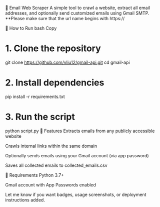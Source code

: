 📧 Email Web Scraper
A simple tool to crawl a website, extract all email addresses, and optionally send customized emails using Gmail SMTP.
**Please make sure that the url name begins with https://

🚀 How to Run
bash
Copy
# 1. Clone the repository
git clone https://github.com/vliu12/gmail-api.git
cd gmail-api

# 2. Install dependencies
pip install -r requirements.txt

# 3. Run the script
python script.py
🔧 Features
Extracts emails from any publicly accessible website

Crawls internal links within the same domain

Optionally sends emails using your Gmail account (via app password)

Saves all collected emails to collected_emails.csv

📝 Requirements
Python 3.7+

Gmail account with App Passwords enabled

Let me know if you want badges, usage screenshots, or deployment instructions added.







